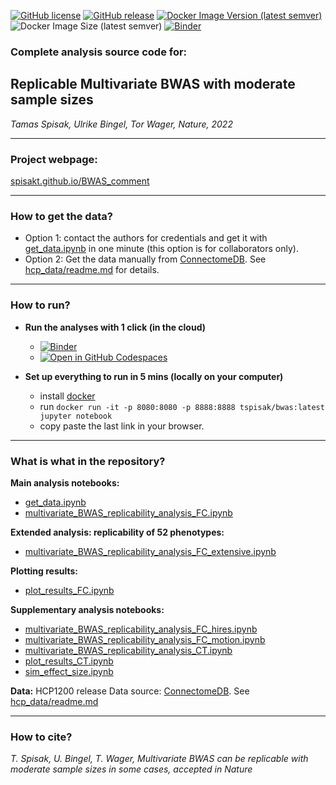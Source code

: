 
[![GitHub license](https://img.shields.io/github/license/spisakt/bwas_comment.svg)](https://github.com/spisakt/bwas_comment/blob/master/LICENSE)
[![GitHub release](https://img.shields.io/github/release/spisakt/bwas_comment.svg)](https://github.com/spisakt/bwas_comment/releases/)
[![Docker Image Version (latest semver)](https://img.shields.io/docker/v/pnilab/bwasrep?color=blue&label=pnilab%2Fbwasrep%3A&logo=docker&sort=semver)](https://hub.docker.com/repository/docker/pnilab/bwasrep)
![Docker Image Size (latest semver)](https://img.shields.io/docker/image-size/pnilab/bwasrep?label=%20pnilab%2Fbwasrep&logo=docker&sort=semver)
[![Binder](https://mybinder.org/badge_logo.svg)](https://mybinder.org/v2/gh/spisakt/BWAS_comment/HEAD)

### Complete analysis source code for:

## Replicable Multivariate BWAS with moderate sample sizes

*Tamas Spisak, Ulrike Bingel, Tor Wager, Nature, 2022*

-------------------

### **Project webpage:**
[spisakt.github.io/BWAS_comment](https://spisakt.github.io/BWAS_comment)

-------------------

### **How to get the data?**
- Option 1: contact the authors for credentials and get it with [get_data.ipynb](https://github.com/spisakt/BWAS_comment/blob/master/get_data.ipynb) in one minute (this option is for collaborators only).
- Option 2: Get the data manually from  [ConnectomeDB](https://db.humanconnectome.org). See [hcp_data/readme.md](https://github.com/spisakt/BWAS_comment/blob/master/hcp_data/readme.md) for details.

-------------------

### How to run?

- **Run the analyses with 1 click (in the cloud)**
  - [![Binder](https://mybinder.org/badge_logo.svg)](https://mybinder.org/v2/gh/spisakt/BWAS_comment/HEAD)
  - [![Open in GitHub Codespaces](https://github.com/codespaces/badge.svg)](https://github.com/codespaces/new?hide_repo_select=true&ref=master&repo=471481129) 

- **Set up everything to run in 5 mins (locally on your computer)**
  - install [docker](https://www.docker.com/)
  - run `docker run -it -p 8080:8080 -p 8888:8888 tspisak/bwas:latest jupyter notebook`
  - copy paste the last link in your browser.

-------------------

### What is what in the repository?

**Main analysis notebooks:** 
- [get_data.ipynb](https://github.com/spisakt/BWAS_comment/blob/master/get_data.ipynb)
- [multivariate_BWAS_replicability_analysis_FC.ipynb](https://github.com/spisakt/BWAS_comment/blob/master/multivariate_BWAS_replicability_analysis_FC.ipynb)

**Extended analysis: replicability of 52 phenotypes:**
- [multivariate_BWAS_replicability_analysis_FC_extensive.ipynb](https://github.com/spisakt/BWAS_comment/blob/master/multivariate_BWAS_replicability_analysis_FC_extensive.ipynb)

**Plotting results:**
- [plot_results_FC.ipynb](https://github.com/spisakt/BWAS_comment/blob/master/plot_results_FC.ipynb)

**Supplementary analysis notebooks:** 
- [multivariate_BWAS_replicability_analysis_FC_hires.ipynb](https://github.com/spisakt/BWAS_comment/blob/master/multivariate_BWAS_replicability_analysis_FC_hires.ipynb)
- [multivariate_BWAS_replicability_analysis_FC_motion.ipynb](https://github.com/spisakt/BWAS_comment/blob/master/multivariate_BWAS_replicability_analysis_FC_motion.ipynb)
- [multivariate_BWAS_replicability_analysis_CT.ipynb](https://github.com/spisakt/BWAS_comment/blob/master/multivariate_BWAS_replicability_analysis_CT.ipynb)
- [plot_results_CT.ipynb](https://github.com/spisakt/BWAS_comment/blob/master/plot_results_CT.ipynb)
- [sim_effect_size.ipynb](https://github.com/spisakt/BWAS_comment/blob/master/sim_effect_size.ipynb)


**Data:** HCP1200 release
Data source: [ConnectomeDB](https://db.humanconnectome.org).
See [hcp_data/readme.md](https://github.com/spisakt/BWAS_comment/blob/master/hcp_data/readme.md)

-------------------

### How to cite?

*T. Spisak, U. Bingel, T. Wager, Multivariate BWAS can be replicable with moderate sample sizes in some cases, accepted in Nature*

